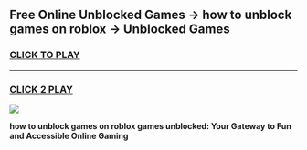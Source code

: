 
## Free Online Unblocked Games → how to unblock games on roblox → Unblocked Games
<h3>
<a href="https://premium.freeplayer.one?title=how_to_unblock_games_on_roblox&ref=21F">CLICK TO PLAY</a></h3>
<hr>

<h3>
<a href="https://premium.freeplayer.one?title=how_to_unblock_games_on_roblox&ref=21F">CLICK 2 PLAY</a>
  
</h3>

<a href="https://premium.freeplayer.one?title=how_to_unblock_games_on_roblox&ref=21F/"><img src="https://clearcache.store/games.png"></a>


**how to unblock games on roblox games unblocked: Your Gateway to Fun and Accessible Online Gaming**
